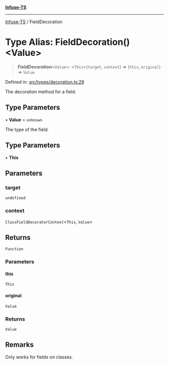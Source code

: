 [**Infuse-TS**](../README.md)

***

[Infuse-TS](../README.md) / FieldDecoration

# Type Alias: FieldDecoration()\<Value\>

> **FieldDecoration**\<`Value`\>: \<`This`\>(`target`, `context`) => (`this`, `original`) => `Value`

Defined in: [src/types/decoration.ts:29](https://github.com/D-Kay6/Infuse-TS/blob/183255f9a4ec5e9ee4dba778a499aaf2ce7f4763/src/types/decoration.ts#L29)

The decoration method for a field.

## Type Parameters

• **Value** = `unknown`

The type of the field.

## Type Parameters

• **This**

## Parameters

### target

`undefined`

### context

`ClassFieldDecoratorContext`\<`This`, `Value`\>

## Returns

`Function`

### Parameters

#### this

`This`

#### original

`Value`

### Returns

`Value`

## Remarks

Only works for fields on classes.
